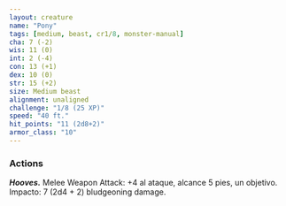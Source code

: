 ```yaml
---
layout: creature
name: "Pony"
tags: [medium, beast, cr1/8, monster-manual]
cha: 7 (-2)
wis: 11 (0)
int: 2 (-4)
con: 13 (+1)
dex: 10 (0)
str: 15 (+2)
size: Medium beast
alignment: unaligned
challenge: "1/8 (25 XP)"
speed: "40 ft."
hit_points: "11 (2d8+2)"
armor_class: "10"
---
```


### Actions

***Hooves.*** Melee Weapon Attack: +4 al ataque, alcance 5 pies, un objetivo. Impacto: 7 (2d4 + 2) bludgeoning damage.